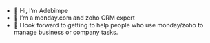 - 👋 Hi, I’m Adebimpe
- 💞️ I’m a monday.com and zoho CRM expert
- 🤗 I look forward to getting to help people 
     who use monday/zoho to manage business or company tasks. 

<!---
DebimpeArinola/DebimpeArinola is a ✨ special ✨ repository because its `README.md` (this file) appears on your GitHub profile.
You can click the Preview link to take a look at your changes.
--->
